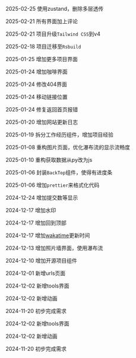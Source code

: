2025-02-25 使用zustand，删除多层透传

2025-02-21 所有界面加上评论

2025-02-21 项目升级`Tailwind CSS`到v4

2025-02-18 项目迁移至`Rsbuild`

2025-01-25 增加更多项目界面

2025-01-24 增加咖啡界面

2025-01-24 修改404界面

2025-01-24 移动链接位置

2025-01-24 修复返回首页报错

2025-01-20 增加网站更新日志

2025-01-19 拆分工作经历组件，增加项目经验

2025-01-08 重构图片页面，优化瀑布流的显示流畅度

2025-01-10 重构获取数据从py改为js

2025-01-06 封装`BackTop`组件，使得有进度条

2025-01-06 增加`prettier`来格式化代码

2024-12-24 增加提交数等显示

2024-12-17 增加水印

2024-12-17 增加回到顶部

2024-12-17 增加[wakatime](https://wakatime.com/)更新时间

2024-12-13 增加照片墙界面，使用瀑布流

2024-12-10 增加开源项目组件

2024-12-01 新增urls页面

2024-12-02 新增tools界面

2024-12-02 新增动画

2024-11-20 初步完成需求

2024-12-02 新增tools界面 

2024-12-02 新增动画

2024-11-20 初步完成需求

